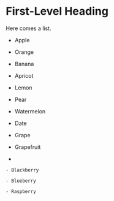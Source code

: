 # First-Level Heading

Here comes a list.

- Apple

- Orange

- Banana

- Apricot

- Lemon

- Pear

- Watermelon

- Date

- Grape

- Grapefruit

-

    - Blackberry

    - Blueberry

    - Raspberry
